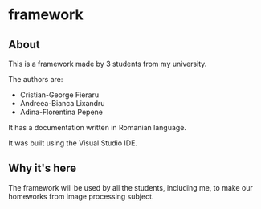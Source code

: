 # framework

## About

This is a framework made by 3 students from my university.

The authors are:

- Cristian-George Fieraru
- Andreea-Bianca Lixandru
- Adina-Florentina Pepene

It has a documentation written in Romanian language.

It was built using the Visual Studio IDE.

## Why it's here

The framework will be used by all the students, including me, to make our homeworks from image processing subject.
